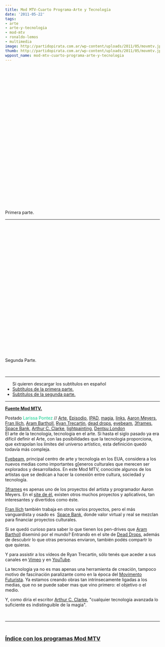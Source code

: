 ```yaml
---
title: Mod MTV-Cuarto Programa-Arte y Tecnología
date: '2011-05-22'
tags:
- arte
- arte-y-tecnologia
- mod-mtv
- ronaldo-lemos
- multimedia
image: http://partidopirata.com.ar/wp-content/uploads/2011/05/movmtv.jpg
thumb: http://partidopirata.com.ar/wp-content/uploads/2011/05/movmtv.jpg
wppost_name: mod-mtv-cuarto-programa-arte-y-tecnologia
---
```


&nbsp;

&nbsp;

<object style="height: 390px; width: 640px;"><param name="movie" value="http://www.youtube.com/v/R0AZnei7-ys?version=3" /><param name="allowFullScreen" value="true" /><param name="allowScriptAccess" value="always" /><embed type="application/x-shockwave-flash" width="640" height="390" src="http://www.youtube.com/v/R0AZnei7-ys?version=3" allowfullscreen="true" allowscriptaccess="always"></embed></object>

Primera parte.

<hr />

<object style="height: 390px; width: 640px;"><param name="movie" value="http://www.youtube.com/v/BXZk940CCpE?version=3" /><param name="allowFullScreen" value="true" /><param name="allowScriptAccess" value="always" /><embed type="application/x-shockwave-flash" width="640" height="390" src="http://www.youtube.com/v/BXZk940CCpE?version=3" allowfullscreen="true" allowscriptaccess="always"></embed></object>

&nbsp;

Segunda Parte.

&nbsp;

<hr />

<ul>Si quieren descargar los subtítulos en español&nbsp;
	<li> <a href="http://www.4shared.com/document/JJ_8xR9S/modmtv0401.html" target="_blank">Subtítulos de la primera parte.</a></li>
	<li><a href="http://www.4shared.com/document/scRPo2OA/modmtv0402.html" target="_blank">Subtítulos de la segunda parte.</a></li>
</ul>

<hr />

<strong><a href="http://mtv.uol.com.br/programas/mod/blog/arte-e-tecnologia-links" target="_blank">Fuente Mod MTV.</a></strong>
<div class="infos"></div>
<div class="infos">Postado <span style="color: #06cb89;">Larissa Pontez</span> // <a href="http://mtv.uol.com.br/programas/mod/blog?categoria=Arte">Arte</a>, <a href="http://mtv.uol.com.br/programas/mod/blog?categoria=Epis%C3%B3dio">Episodio</a>, <a href="http://mtv.uol.com.br/programas/mod/blog?categoria=IPAD">IPAD</a>, <a href="http://mtv.uol.com.br/programas/mod/blog?categoria=magia">magia</a>, <a href="http://mtv.uol.com.br/programas/mod/blog?categoria=links">links</a>, <a href="http://mtv.uol.com.br/programas/mod/blog?categoria=Aaron+Meyers">Aaron Meyers</a>, <a href="http://mtv.uol.com.br/programas/mod/blog?categoria=Fran+Ilich">Fran Ilich</a>, <a href="http://mtv.uol.com.br/programas/mod/blog?categoria=Aram+Bartholl">Aram Bartholl</a>, <a href="http://mtv.uol.com.br/programas/mod/blog?categoria=Ryan+Trecartin">Ryan Trecartin</a>, <a href="http://mtv.uol.com.br/programas/mod/blog?categoria=dead+drops">dead drops</a>, <a href="http://mtv.uol.com.br/programas/mod/blog?categoria=eyebeam">eyebeam</a>, <a href="http://mtv.uol.com.br/programas/mod/blog?categoria=3frames">3frames</a>, <a href="http://mtv.uol.com.br/programas/mod/blog?categoria=Space+Bank">Space Bank</a>, <a href="http://mtv.uol.com.br/programas/mod/blog?categoria=Arthur+C.+Clarke">Arthur C. Clarke</a>, <a href="http://mtv.uol.com.br/programas/mod/blog?categoria=lightpainting">lightpainting</a>, <a href="http://mtv.uol.com.br/programas/mod/blog?categoria=Dentsu+London">Dentsu London</a></div>
El arte de la tecnologia, tecnologia en el arte. Si hasta el siglo pasado ya
era difícil definir el Arte, con las posibilidades que la tecnologia
proporciona, que extrapolan los límites del universo artístico, esta
definición quedó todavía más compleja.

<a href="http://www.eyebeam.org/" target="_blank">Eyebeam</a>,
principal centro de arte y tecnologia en los EUA, considera a los nuevos
medias como importantes g[eneros culturales que merecen ser explorados y
desarrollados. En este Mod MTV, conociste algunos de los artistas que se
dedican a hacer la conexión entre cultura, sociedad y tecnología.

<a href="http://www.3fram.es/" target="_blank">3frames</a> es apenas uno de los proyectos del artista y programador Aaron Meyers. En el <a href="http://www.aaron-meyers.com/" target="_blank">site de él</a>, existen otros muchos proyectos y aplicativos, tan interesantes y divertidos como éste.

<a href="http://eyebeam.org/people/fran-ilich" target="_blank">Fran Ilich</a> también trabaja en otros varios proyectos, pero el más vanguardista y osado es  <a href="http://www.spacebank.org/" target="_blank">Space Bank</a>, donde valor virtual y real se mezclan para financiar proyectos culturales.

Si se quedó curioso para saber lo que tienen los pen-drives que <a href="http://datenform.de/indexeng.html" target="_blank">Aram Bartholl</a> diseminó por el mundo? Entrando en el site de <a href="http://deaddrops.com/" target="_blank">Dead Drops</a>, además de descubrir lo que otras personas enviaron, también podés compartr lo que quieras.

Y para assistir a los vídeos de Ryan Trecartin, sólo tenés que aceder a sus canales en <a href="http://www.vimeo.com/trecartin" target="_blank">Vimeo</a> y en <a href="http://www.youtube.com/WianTreetin" target="_blank">YouTube</a>.

La tecnologia ya no es mas apenas una herramienta de creación, tampoco motivo de fascínación paralizante como en la época del <a href="http://pt.wikipedia.org/wiki/Futurismo" target="_blank">Movimento Futurista</a>. Ya estamos creando obras tan intrinsecamente ligadas a los medias,
que no se puede saber mas que vino primero: el objetivo o el medio.

Y, como diria el escritor <a href="http://pt.wikipedia.org/wiki/Arthur_C._Clarke" target="_blank">Arthur C. Clarke</a>, "cualquier tecnologia avanzada lo suficiente es indistinguible de la magia".

&nbsp;

<hr />

&nbsp;

<span style="font-size: large;"><strong><a href="http://partido-pirata.blogspot.com/2011/05/indice-con-los-programas-mod-mtv.html">Índice con los programas Mod MTV </a></strong></span>

&nbsp;
